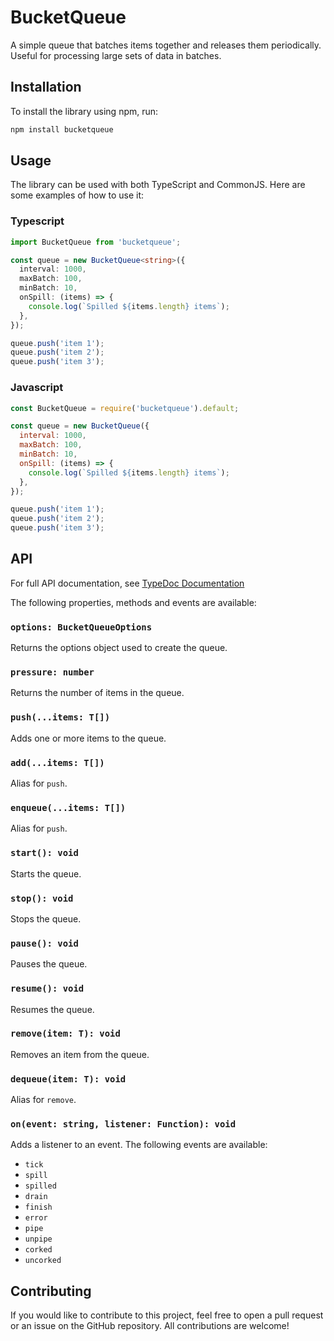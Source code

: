 # BucketQueue
A simple queue that batches items together and releases them periodically. Useful for processing large sets of data in batches.

## Installation
To install the library using npm, run:

```bash
npm install bucketqueue
```

## Usage
The library can be used with both TypeScript and CommonJS. Here are some examples of how to use it:

### Typescript
```typescript
import BucketQueue from 'bucketqueue';

const queue = new BucketQueue<string>({
  interval: 1000,
  maxBatch: 100,
  minBatch: 10,
  onSpill: (items) => {
    console.log(`Spilled ${items.length} items`);
  },
});

queue.push('item 1');
queue.push('item 2');
queue.push('item 3');
```

### Javascript
```javascript
const BucketQueue = require('bucketqueue').default;

const queue = new BucketQueue({
  interval: 1000,
  maxBatch: 100,
  minBatch: 10,
  onSpill: (items) => {
    console.log(`Spilled ${items.length} items`);
  },
});

queue.push('item 1');
queue.push('item 2');
queue.push('item 3');
```

## API

For full API documentation, see [TypeDoc Documentation](https://jakguru.github.io/BucketQueue/)

The following properties, methods and events are available:

### `options: BucketQueueOptions`
Returns the options object used to create the queue.

### `pressure: number`
Returns the number of items in the queue.

### `push(...items: T[])`
Adds one or more items to the queue.

### `add(...items: T[])`
Alias for `push`.

### `enqueue(...items: T[])`
Alias for `push`.

### `start(): void`
Starts the queue.

### `stop(): void`
Stops the queue.

### `pause(): void`
Pauses the queue.

### `resume(): void`
Resumes the queue.

### `remove(item: T): void`
Removes an item from the queue.

### `dequeue(item: T): void`
Alias for `remove`.

### `on(event: string, listener: Function): void`
Adds a listener to an event. The following events are available:

* `tick`
* `spill`
* `spilled`
* `drain`
* `finish`
* `error`
* `pipe`
* `unpipe`
* `corked`
* `uncorked`

## Contributing
If you would like to contribute to this project, feel free to open a pull request or an issue on the GitHub repository. All contributions are welcome!